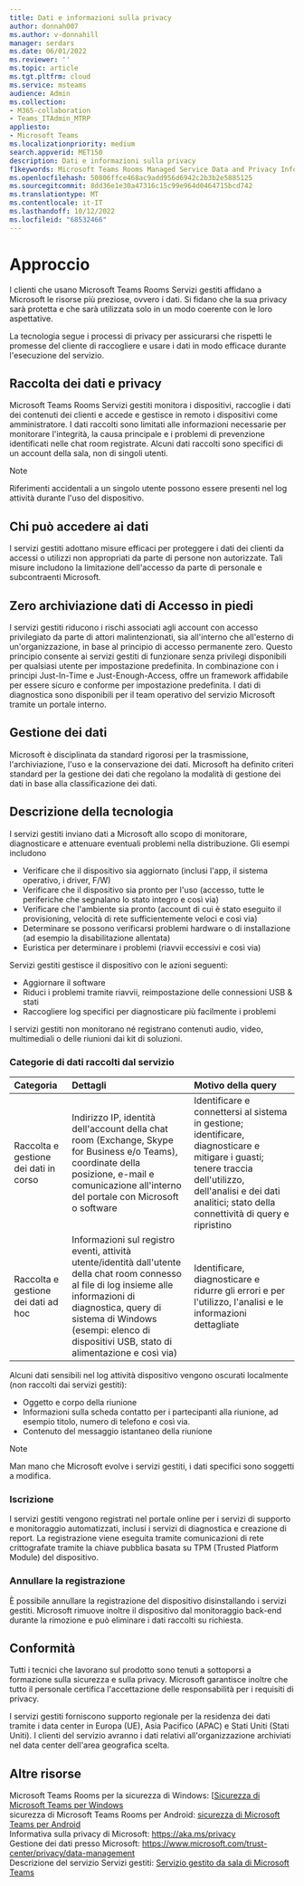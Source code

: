 ```yaml
---
title: Dati e informazioni sulla privacy
author: donnah007
ms.author: v-donnahill
manager: serdars
ms.date: 06/01/2022
ms.reviewer: ''
ms.topic: article
ms.tgt.pltfrm: cloud
ms.service: msteams
audience: Admin
ms.collection:
- M365-collaboration
- Teams_ITAdmin_MTRP
appliesto:
- Microsoft Teams
ms.localizationpriority: medium
search.appverid: MET150
description: Dati e informazioni sulla privacy
f1keywords: Microsoft Teams Rooms Managed Service Data and Privacy Information
ms.openlocfilehash: 50806ffce468ac9add956d6942c2b3b2e5885125
ms.sourcegitcommit: 8dd36e1e30a47316c15c99e964d0464715bcd742
ms.translationtype: MT
ms.contentlocale: it-IT
ms.lasthandoff: 10/12/2022
ms.locfileid: "68532466"
---
```

# <a name="approach"></a>Approccio

I clienti che usano Microsoft Teams Rooms Servizi gestiti affidano a Microsoft le risorse più preziose, ovvero i dati. Si fidano che la sua privacy sarà protetta e che sarà utilizzata solo in un modo coerente con le loro aspettative.

La tecnologia segue i processi di privacy per assicurarsi che rispetti le promesse del cliente di raccogliere e usare i dati in modo efficace durante l'esecuzione del servizio.
## <a name="data-collection-and-privacy"></a>Raccolta dei dati e privacy

 Microsoft Teams Rooms Servizi gestiti monitora i dispositivi, raccoglie i dati dei contenuti dei clienti e accede e gestisce in remoto i dispositivi come amministratore. I dati raccolti sono limitati alle informazioni necessarie per monitorare l'integrità, la causa principale e i problemi di prevenzione identificati nelle chat room registrate. Alcuni dati raccolti sono specifici di un account della sala, non di singoli utenti.

> [!Note]
> Riferimenti accidentali a un singolo utente possono essere presenti nel log attività durante l'uso del dispositivo.

## <a name="who-can-access-data"></a>Chi può accedere ai dati

I servizi gestiti adottano misure efficaci per proteggere i dati dei clienti da accessi o utilizzi non appropriati da parte di persone non autorizzate. Tali misure includono la limitazione dell'accesso da parte di personale e subcontraenti Microsoft.

## <a name="zero-standing-access-data-storage"></a>Zero archiviazione dati di Accesso in piedi

I servizi gestiti riducono i rischi associati agli account con accesso privilegiato da parte di attori malintenzionati, sia all'interno che all'esterno di un'organizzazione, in base al principio di accesso permanente zero. Questo principio consente ai servizi gestiti di funzionare senza privilegi disponibili per qualsiasi utente per impostazione predefinita. In combinazione con i principi Just-In-Time e Just-Enough-Access, offre un framework affidabile per essere sicuro e conforme per impostazione predefinita. I dati di diagnostica sono disponibili per il team operativo del servizio Microsoft tramite un portale interno.

## <a name="data-handling"></a>Gestione dei dati

Microsoft è disciplinata da standard rigorosi per la trasmissione, l'archiviazione, l'uso e la conservazione dei dati. Microsoft ha definito criteri standard per la gestione dei dati che regolano la modalità di gestione dei dati in base alla classificazione dei dati.

## <a name="technology-description"></a>Descrizione della tecnologia

I servizi gestiti inviano dati a Microsoft allo scopo di monitorare, diagnosticare e attenuare eventuali problemi nella distribuzione. Gli esempi includono

- Verificare che il dispositivo sia aggiornato (inclusi l'app, il sistema operativo, i driver, F/W)
- Verificare che il dispositivo sia pronto per l'uso (accesso, tutte le periferiche che segnalano lo stato integro e così via)
- Verificare che l'ambiente sia pronto (account di cui è stato eseguito il provisioning, velocità di rete sufficientemente veloci e così via)
- Determinare se possono verificarsi problemi hardware o di installazione (ad esempio la disabilitazione allentata)
- Euristica per determinare i problemi (riavvii eccessivi e così via)

Servizi gestiti gestisce il dispositivo con le azioni seguenti:

- Aggiornare il software
- Riduci i problemi tramite riavvii, reimpostazione delle connessioni USB & stati
- Raccogliere log specifici per diagnosticare più facilmente i problemi

I servizi gestiti non monitorano né registrano contenuti audio, video, multimediali o delle riunioni dai kit di soluzioni.

### <a name="service-collected-data-categories"></a>Categorie di dati raccolti dal servizio
 
|Categoria|Dettagli|Motivo della query|
| :- | :- | :- |
|Raccolta e gestione dei dati in corso|Indirizzo IP, identità dell'account della chat room (Exchange, Skype for Business e/o Teams), coordinate della posizione, e-mail e comunicazione all'interno del portale con Microsoft o software|Identificare e connettersi al sistema in gestione; identificare, diagnosticare e mitigare i guasti; tenere traccia dell'utilizzo, dell'analisi e dei dati analitici; stato della connettività di query e ripristino|
|Raccolta e gestione dei dati ad hoc|Informazioni sul registro eventi, attività utente/identità dall'utente della chat room connesso al file di log insieme alle informazioni di diagnostica, query di sistema di Windows (esempi: elenco di dispositivi USB, stato di alimentazione e così via)|Identificare, diagnosticare e ridurre gli errori e per l'utilizzo, l'analisi e le informazioni dettagliate|

Alcuni dati sensibili nel log attività dispositivo vengono oscurati localmente (non raccolti dai servizi gestiti):

- Oggetto e corpo della riunione
- Informazioni sulla scheda contatto per i partecipanti alla riunione, ad esempio titolo, numero di telefono e così via.
- Contenuto del messaggio istantaneo della riunione

> [!NOTE]
> Man mano che Microsoft evolve i servizi gestiti, i dati specifici sono soggetti a modifica.

### <a name="enrollment"></a>Iscrizione

I servizi gestiti vengono registrati nel portale online per i servizi di supporto e monitoraggio automatizzati, inclusi i servizi di diagnostica e creazione di report. La registrazione viene eseguita tramite comunicazioni di rete crittografate tramite la chiave pubblica basata su TPM (Trusted Platform Module) del dispositivo.

### <a name="unenrollment"></a>Annullare la registrazione

È possibile annullare la registrazione del dispositivo disinstallando i servizi gestiti. Microsoft rimuove inoltre il dispositivo dal monitoraggio back-end durante la rimozione e può eliminare i dati raccolti su richiesta.
## <a name="compliance"></a>Conformità

Tutti i tecnici che lavorano sul prodotto sono tenuti a sottoporsi a formazione sulla sicurezza e sulla privacy. Microsoft garantisce inoltre che tutto il personale certifica l'accettazione delle responsabilità per i requisiti di privacy.

I servizi gestiti forniscono supporto regionale per la residenza dei dati tramite i data center in Europa (UE), Asia Pacifico (APAC) e Stati Uniti (Stati Uniti). I clienti del servizio avranno i dati relativi all'organizzazione archiviati nel data center dell'area geografica scelta.

## <a name="more-resources"></a>Altre risorse

Microsoft Teams Rooms per la sicurezza di Windows: [[Sicurezza di Microsoft Teams per Windows](/microsoftteams/rooms/security-windows) \
sicurezza di Microsoft Teams Rooms per Android: [sicurezza di Microsoft Teams per Android](/microsoftteams/rooms/security-android) \
Informativa sulla privacy di Microsoft: https://aka.ms/privacy \
Gestione dei dati presso Microsoft: https://www.microsoft.com/trust-center/privacy/data-management \
Descrizione del servizio Servizi gestiti: [Servizio gestito da sala di Microsoft Teams](microsoft-teams-rooms-premium.md)
